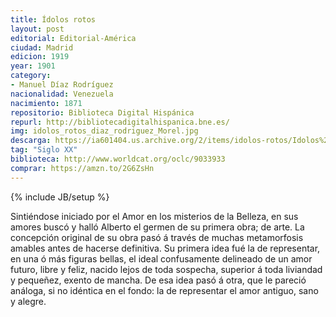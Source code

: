 ```yaml
---
title: Ídolos rotos
layout: post
editorial: Editorial-América
ciudad: Madrid
edicion: 1919
year: 1901
category:
- Manuel Díaz Rodríguez
nacionalidad: Venezuela
nacimiento: 1871
repositorio: Biblioteca Digital Hispánica
repurl: http://bibliotecadigitalhispanica.bne.es/
img: idolos_rotos_diaz_rodriguez_Morel.jpg
descarga: https://ia601404.us.archive.org/2/items/idolos-rotos/Idolos%20rotos.pdf
tag: "Siglo XX"
biblioteca: http://www.worldcat.org/oclc/9033933
comprar: https://amzn.to/2G6ZsHn
---
```

{% include JB/setup %}
 
Sintiéndose iniciado por el Amor en los misterios de la Belleza, en sus amores buscó y halló Alberto el germen de su primera obra; de arte. La concepción original de su obra pasó á través de muchas metamorfosis amables antes de hacerse definitiva. Su primera idea fué la de representar, en una ó más figuras bellas, el ideal confusamente delineado de un amor futuro, libre y feliz, nacido lejos de toda sospecha, superior á toda liviandad y pequeñez, exento de mancha. De esa idea pasó á otra, que le pareció análoga, si no idéntica en el fondo: la de representar el amor antiguo, sano y alegre.
